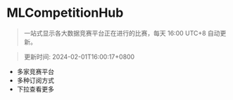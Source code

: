 # MLCompetitionHub

> 一站式显示各大数据竞赛平台正在进行的比赛，每天 16:00 UTC+8 自动更新。
  
> 更新时间: 2024-02-01T16:00:17+0800 

* 多家竞赛平台
* 多种订阅方式
* 下拉查看更多